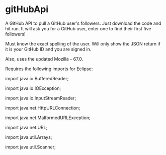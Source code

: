# gitHubApi

A GitHub API to pull a GitHub user's followers. Just download the code and hit run.  It will ask you for a GitHub user, enter one to find their first five followers!

Must know the exact spelling of the user.  Will only show the JSON return if it is your GitHub ID and you are signed in.

Also, uses the updated Mozilla - 67.0.


Requires the following imports for Eclipse:

import java.io.BufferedReader;

import java.io.IOException;

import java.io.InputStreamReader;

import java.net.HttpURLConnection;

import java.net.MalformedURLException;

import java.net.URL;

import java.util.Arrays;

import java.util.Scanner;
